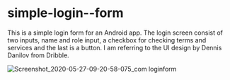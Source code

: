 # simple-login--form
This is a simple login form for an Android app. The login screen consist of two inputs, name and role input, a checkbox for checking terms and services and the last is a button. I am referring to the UI design by Dennis Danilov from Dribble.

![Screenshot_2020-05-27-09-20-58-075_com loginform](https://user-images.githubusercontent.com/6798389/82993495-da507d00-a02a-11ea-8521-b9169069469d.png)
